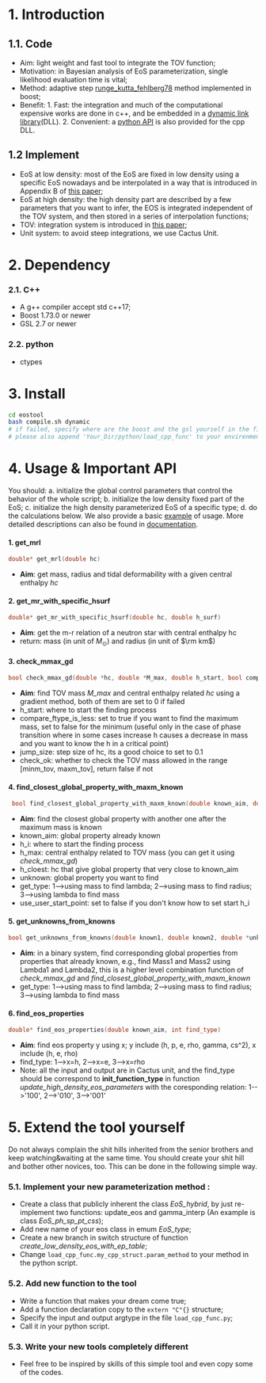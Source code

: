 # 1. Introduction

## 1.1. Code 
- Aim: light weight and fast tool to integrate the TOV function;
- Motivation: in Bayesian analysis of EoS parameterization, single likelihood evaluation time is vital;
- Method: adaptive step [runge_kutta_fehlberg78](https://www.boost.org/doc/libs/1_73_0/libs/numeric/odeint/doc/html/index.html) method implemented in boost;
- Benefit: 1. Fast: the integration and much of the computational expensive works are done in c++, and be embedded in a [dynamic link library](./eostool/param_eos.so)(DLL). 2. Convenient: a [python API](./python/load_cpp_func/load_cpp_func.py) is also provided for the cpp DLL.

## 1.2 Implement
- EoS at low density: most of the EoS are fixed in low density using a specific EoS nowadays and be interpolated in a way that is introduced in Appendix B of [this paper](https://journals.aps.org/prd/abstract/10.1103/PhysRevD.86.084003);
- EoS at high density: the high density part are described by a few parameters that you want to infer, the EOS is integrated independent of the TOV system, and then stored in a series of interpolation functions;
- TOV: integration system is introduced in [this paper](https://journals.aps.org/prd/abstract/10.1103/PhysRevD.89.064003);
- Unit system: to avoid steep integrations, we use Cactus Unit.

# 2. Dependency

### 2.1. C++
- A g++ compiler accept std c++17;
- Boost 1.73.0 or newer
- GSL 2.7 or newer
### 2.2. python
- ctypes

# 3. Install
```bash 
cd eostool
bash compile.sh dynamic
# if failed, specify where are the boost and the gsl yourself in the file compile.sh 
# please also append 'Your_Dir/python/load_cpp_func' to your envirenment variable PYTHONPATH
```



# 4. Usage & Important API
You should: a. initialize the global control parameters that control the behavior of  the whole script; b. initialize the low density fixed part of the EoS; c. initialize the high density parameterized EoS of a specific type; d. do the calculations below. We also provide a basic [example](./python/basic_usage.py) of usage. More detailed descriptions can also be found  in [documentation](./documentation/html/index.html).

#### 1. get_mrl
```cpp
double* get_mrl(double hc)
```
- **Aim**: get mass, radius and tidal deformability with a given central enthalpy *hc*

#### 2. get_mr_with_specific_hsurf
```cpp
double* get_mr_with_specific_hsurf(double hc, double h_surf)
```
- **Aim**: get the m-r relation of a neutron star with central enthalpy hc
- return: mass (in unit of $M_{\odot}$) and radius (in unit of $\rm km$)

#### 3. check_mmax_gd
```cpp
bool check_mmax_gd(double *hc, double *M_max, double h_start, bool compare_ftype_is_less, double jump_size, bool check_ok)
```
- **Aim**: find TOV mass *M_max* and central enthalpy related *hc* using a gradient method, both of them are set to 0 if failed
- h_start: where to start the finding process
- compare_ftype_is_less: set to true if you want to find the maximum mass, set to false for the minimum (useful only in the case of phase transition where in some cases increase h causes a decrease in mass and you want to know the h in a critical point)
- jump_size: step size of hc, its a good choice to set to 0.1
- check_ok: whether to check the TOV mass allowed in the range [minm_tov, maxm_tov], return false if not

#### 4. find_closest_global_property_with_maxm_known
```cpp
 bool find_closest_global_property_with_maxm_known(double known_aim, double h_i, double h_max, double *h_closest, double *unknown, int get_type, bool use_user_start_point)
```
- **Aim**: find the closest global property with another one after the maximum mass is known
- known_aim: global property already known
- h_i: where to start the finding process
- h_max: central enthalpy related to TOV mass (you can get it using *check_mmax_gd*)
- h_cloest: hc that give global property that very close to known_aim
- unknown: global property you want to find
- get_type: 1-->using mass to find lambda; 2-->using mass to find radius; 3-->using lambda to find mass
- use_user_start_point: set to false if you don't know how to set start h_i

#### 5. get_unknowns_from_knowns
```cpp
bool get_unknowns_from_knowns(double known1, double known2, double *unknown1, double *unknown2, double *h_max, int get_type)
```
- **Aim**:  in a binary system, find corresponding global properties from properties that already known, e.g., find Mass1 and Mass2 using Lambda1 and Lambda2, this is a higher level combination function of *check_mmax_gd* and *find_closest_global_property_with_maxm_known*
- get_type: 1-->using mass to find lambda; 2-->using mass to find radius; 3-->using lambda to find mass

#### 6. find_eos_properties
```cpp
double* find_eos_properties(double known_aim, int find_type)
```
- **Aim**: find eos property y using x; y include (h, p, e, rho, gamma, cs^2), x include (h, e, rho)
- find_type: 1-->x=h, 2-->x=e, 3-->x=rho
- Note: all the input and output are in Cactus unit, and the find_type should be correspond to **init_function_type** in function *update_high_density_eos_parameters* with the coresponding relation: 1-->'100', 2-->'010', 3-->'001'


# 5. Extend the tool yourself

Do not always complain the shit hills inherited from the senior brothers and keep watching&waiting at the same time. You should create your shit hill and bother other novices, too. This can be done in the following simple way.
### 5.1.  Implement your new parameterization method :
- Create a class that publicly inherent the class *EoS_hybrid*, by just re-implement two functions: update_eos and gamma_interp (An example is class *EoS_ph_sp_pt_css*);
- Add new name of your eos class in emum *EoS_type*;
- Create a new branch in switch structure of function *create_low_density_eos_with_ep_table*;
- Change `load_cpp_func.my_cpp_struct.param_method` to your method in the python script.

### 5.2. Add new function to the tool
- Write a function that makes your dream come true;
- Add a function declaration copy to the `extern "C"{}` structure;
- Specify the input and output argtype in the file `load_cpp_func.py`;
- Call it in your python script.

### 5.3. Write your new tools completely different
- Feel free to be inspired by skills of this simple tool and even copy some of the codes.
